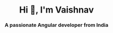 <h1 align="center">Hi 👋, I'm Vaishnav</h1>
<h3 align="center">A passionate Angular developer from India</h3>
